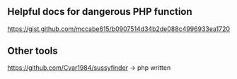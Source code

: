 #

## Helpful docs for dangerous PHP function

https://gist.github.com/mccabe615/b0907514d34b2de088c4996933ea1720

## Other tools

https://github.com/Cvar1984/sussyfinder -> php written